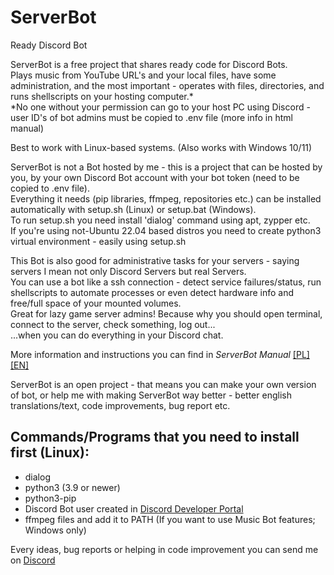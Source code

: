 # ServerBot
Ready Discord Bot

ServerBot is a free project that shares ready code for Discord Bots.<br>
Plays music from YouTube URL's and your local files, have some administration, and the most important - operates with files, directories, and runs shellscripts on your hosting computer.*  
*No one without your permission can go to your host PC using Discord - user ID's of bot admins must be copied to .env file (more info in html manual)

Best to work with Linux-based systems. (Also works with Windows 10/11)

ServerBot is not a Bot hosted by me - this is a project that can be hosted by you, by your own Discord Bot account with your bot token (need to be copied to .env file).<br>
Everything it needs (pip libraries, ffmpeg, repositories etc.) can be installed automatically with setup.sh (Linux) or setup.bat (Windows).<br>
To run setup.sh you need install 'dialog' command using apt, zypper etc.  
If you're using not-Ubuntu 22.04 based distros you need to create python3 virtual environment - easily using setup.sh  

This Bot is also good for administrative tasks for your servers - saying servers I mean not only Discord Servers but real Servers.<br>
You can use a bot like a ssh connection - detect service failures/status, run shellscripts to automate processes or even detect hardware info and free/full space of your mounted volumes.  
Great for lazy game server admins! Because why you should open terminal, connect to the server, check something, log out...  
...when you can do everything in your Discord chat.

More information and instructions you can find in *ServerBot Manual* [[PL]](https://kamile320.github.io/ServerBot/manual.html) [[EN]](https://kamile320.github.io/ServerBot/manualEN.html)

ServerBot is an open project - that means you can make your own version of bot, or help me with making ServerBot way better - better english translations/text, code improvements, bug report etc.

## Commands/Programs that you need to install first (Linux):
- dialog
- python3 (3.9 or newer)
- python3-pip
- Discord Bot user created in [Discord Developer Portal](https://discord.com/developers/docs/intro)
- ffmpeg files and add it to PATH (If you want to use Music Bot features; Windows only)

Every ideas, bug reports or helping in code improvement you can send me on [Discord](https://discord.gg/UMtYGAx5ac)
